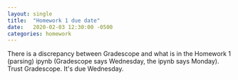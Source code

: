 ```yaml
---
layout: single
title:  "Homework 1 due date"
date:   2020-02-03 12:30:00 -0500
categories: homework
---
```

There is a discrepancy between Gradescope and what is in the Homework 1
(parsing) ipynb (Gradescope says Wednesday, the ipynb says Monday).
Trust Gradescope.  It's due Wednesday.





